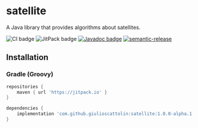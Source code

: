 # satellite
A Java library that provides algorithms about satellites.

![CI badge](https://github.com/giulioscattolin/satellite/actions/workflows/gradle.yml/badge.svg)
![JitPack badge](https://jitpack.io/v/giulioscattolin/satellite.svg)
[![Javadoc badge](https://img.shields.io/badge/Javadoc-1.0.0--alpha.1-brightgreen)](https://javadoc.jitpack.io/com/github/giulioscattolin/satellite/1.0.0-alpha.1/javadoc/)
[![semantic-release](https://img.shields.io/badge/%20%20%F0%9F%93%A6%F0%9F%9A%80-semantic--release-e10079.svg)](https://github.com/semantic-release/semantic-release)

## Installation

### Gradle (Groovy)
```groovy
repositories {
    maven { url 'https://jitpack.io' }
}

dependencies {
    implementation 'com.github.giulioscattolin:satellite:1.0.0-alpha.1'
}
```
